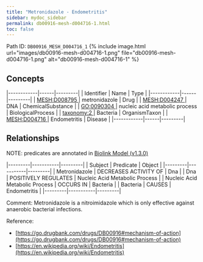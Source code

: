 ```yaml
---
title: "Metronidazole - Endometritis"
sidebar: mydoc_sidebar
permalink: db00916-mesh-d004716-1.html
toc: false 
---
```



Path ID: `DB00916_MESH_D004716_1`
{% include image.html url="images/db00916-mesh-d004716-1.png" file="db00916-mesh-d004716-1.png" alt="db00916-mesh-d004716-1" %}

## Concepts

|------------|------|---------|
| Identifier | Name | Type    |
|------------|------|---------|
| <a href="https://identifiers.org/MESH:D008795">MESH:D008795 </a> | metronidazole | Drug |
| <a href="https://identifiers.org/MESH:D004247">MESH:D004247 </a> | DNA | ChemicalSubstance |
| <a href="https://identifiers.org/GO:0090304">GO:0090304 </a> | nucleic acid metabolic process | BiologicalProcess |
| <a href="https://identifiers.org/taxonomy:2">taxonomy:2 </a> | Bacteria | OrganismTaxon |
| <a href="https://identifiers.org/MESH:D004716">MESH:D004716 </a> | Endometritis | Disease |
|------------|------|---------|

## Relationships


NOTE: predicates are annotated in <a href="https://github.com/biolink/biolink-model/releases/tag/v1.3.0">Biolink Model (v1.3.0)</a>

|---------|-----------|---------|
| Subject | Predicate | Object  |
|---------|-----------|---------|
| Metronidazole | DECREASES ACTIVITY OF | Dna |
| Dna | POSITIVELY REGULATES | Nucleic Acid Metabolic Process |
| Nucleic Acid Metabolic Process | OCCURS IN | Bacteria |
| Bacteria | CAUSES | Endometritis |
|---------|-----------|---------|

Comment: Metronidazole is a nitroimidazole which is only effective against anaerobic bacterial infections.

Reference: 
  - [https://go.drugbank.com/drugs/DB00916#mechanism-of-action](https://go.drugbank.com/drugs/DB00916#mechanism-of-action)
  - [https://en.wikipedia.org/wiki/Endometritis](https://en.wikipedia.org/wiki/Endometritis)
